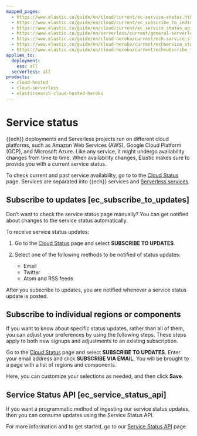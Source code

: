 ```yaml
---
mapped_pages:
  - https://www.elastic.co/guide/en/cloud/current/ec-service-status.html
  - https://www.elastic.co/guide/en/cloud/current/ec_subscribe_to_individual_regionscomponents.html
  - https://www.elastic.co/guide/en/cloud/current/ec_service_status_api.html
  - https://www.elastic.co/guide/en/serverless/current/general-serverless-status.html
  - https://www.elastic.co/guide/en/cloud-heroku/current/ech-service-status.html
  - https://www.elastic.co/guide/en/cloud-heroku/current/echservice_status_api.html
  - https://www.elastic.co/guide/en/cloud-heroku/current/echsubscribe_to_individual_regionscomponents.html
applies_to:
  deployment:
    ess: all
  serverless: all
products:
  - cloud-hosted
  - cloud-serverless
  - elasticsearch-cloud-hosted-heroku
---
```


# Service status

{{ech}} deployments and Serverless projects run on different cloud platforms, such as Amazon Web Services (AWS),  Google Cloud Platform (GCP), and Microsoft Azure. Like any service, it might undergo availability changes from time to time. When availability changes, Elastic makes sure to provide you with a current service status.

To check current and past service availability, go to to the [Cloud Status](https://status.elastic.co/) page. Services are separated into {{ech}} services and [Serverless services](https://status.elastic.co/?section=serverless).

## Subscribe to updates [ec_subscribe_to_updates]

Don’t want to check the service status page manually? You can get notified about changes to the service status automatically.

To receive service status updates:

1. Go to the [Cloud Status](https://status.elastic.co/) page and select **SUBSCRIBE TO UPDATES**.
2. Select one of the following methods to be notified of status updates:

    * Email
    * Twitter
    * Atom and RSS feeds

After you subscribe to updates, you are notified whenever a service status update is posted.

## Subscribe to individual regions or components

If you want to know about specific status updates, rather than all of them, you can adjust your preferences by using the following steps. These steps apply to both new signups and adjustments to an existing subscription.

Go to the [Cloud Status](https://status.elastic.co/) page and select **SUBSCRIBE TO UPDATES**. Enter your email address and click **SUBSCRIBE VIA EMAIL**. You will be brought to a page with a list of regions and components.

Here, you can customize your selections as needed, and then click **Save**.

## Service Status API [ec_service_status_api]

If you want a programmatic method of ingesting our service status updates, then you can consume updates using the Service Status API.

For more information and to get started, go to our [Service Status API](https://status.elastic.co/api/) page.

